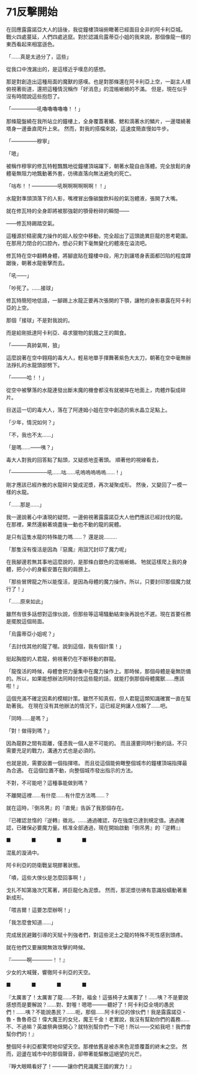 # 71反擊開始

在回應露露諾亞大人的話後，我從鐘樓頂端俯瞰著已經面目全非的阿卡利亞城。
戰火四處蔓延，人們四處逃竄。對於認識烏露蒂亞小姐的我來說，那個像龍一樣的東西看起來相當遜色。

「......真是太過分了，這些」

從我口中洩漏出的，是這樣近乎嘆息的感想。

那是對創造出這種局面的魔獸的感嘆。也是對那條還在阿卡利亞上空，一副主人樣俯視著街道，還把這種情況稱作「好消息」的混帳蜥蜴的不滿。
但是，現在似乎沒有時間說這些抱怨了。

「—————吼嚕嚕嚕嚕嚕！！」

那條龍盤繞在我所站立的鐘樓上，全身覆蓋著鰭、鰓和滴著水的鱗片，一邊環繞著塔身一邊垂直爬升上來。
然而，對我的搭檔來說，這速度簡直慢如牛步。

「—————穆寧」

「嗯」

被稱作穆寧的修瓦特輕飄飄地從鐘樓頂端躍下，朝著水龍自由落體。完全放鬆的身體毫無阻力地飄動著外套，彷彿直落向無法避免的死亡。

「咕布！！—————吼啊啊啊啊啊啊！！」

水龍對準頭頂落下的人影，嘴裡冒出像碳酸飲料般的氣泡體液，張開了大嘴。

就在修瓦特的全身即將被那強韌的顎骨粉碎的瞬間——

——修瓦特踢踏空氣。

這種源於精密魔力操作的超人般空中移動，完全超出了這頭詭異巨龍的思考範圍。
在那用力閉合的口腔內，想必只剩下毫無變化的體液在溢流吧。

修瓦特在空中翻轉身體，將腳底貼在鐘樓中段，用力到讓塔身表面都凹陷的程度蹲踞後，朝著水龍衝擊而去。

「吼——」

「吵死了。......接球」

修瓦特簡短地低語，一腳踢上水龍正要再次張開的下顎，讓牠的身影暴露在阿卡利亞的上空。

那個「接球」不是對我說的。

而是給剛抵達阿卡利亞、尋求獵物的飢餓之王的餌食。

「———真帥氣啊，狼」

這麼說著在空中翱翔的毒大人，輕易地單手揮舞著紫色大太刀，朝著在空中毫無辦法掙扎的水龍頭部劈下。

「———哈！！」

從空中被擊落的水龍連發出斷末魔的機會都沒有就被摔在地面上，肉體炸裂成碎片。

目送這一切的毒大人，落在了阿達姆小姐在空中創造的紫水晶立足點上。

「少年，情況如何？」

「不，我也不太......」

「是嗎......——咦？」

毒大人對我的回答點了點頭，又疑惑地歪著頭。
順著他的視線看去，

「———————吼......咕......吼嗚嗚嗚嗚嗚......！」

剛才應該已經炸散的水龍碎片變成泥漿，再次凝聚成形。
然後，又變回了一模一樣的水龍。

「......那是......」

我一邊說著心中湧現的疑問，一邊俯視著露露諾亞大人他們應該已經討伐的龍。
在那裡，果然還躺著燒盡後一動也不動的龍的屍體。

是只有這隻水龍的特殊能力嗎......？
還是說.........

「那隻沒有復活是因為『惡魔』用詛咒封印了魔力呢」

在我腳邊若無其事地這麼說的，是那條白銀色的混帳蜥蜴。
牠就這樣爬上我的身體，把小小的身軀安置在我的肩膀上。

「那些冒牌龍之所以能復活，是因為母體的魔力操作。所以，只要封印那個魔力就行了！」

「......原來如此」

雖然有很多話想對這傢伙說，但那些等這場騷動結束後再說也不遲。現在首要任務是擺脫這個局面。

「烏露蒂亞小姐呢？」

「去討伐其他的龍了喔。說到這個，我有個計策！」

挺起胸膛的人君龍，俯視著仍在不斷移動的群龍。

「龍復活的時候，母體會把力量集中在魔力操作上。那時候，那個母體是毫無防備的。所以，如果能想辦法同時討伐這些龍的話，就能打倒那個母體魔獸......應該啦！」

這個充滿不確定因素的模糊計策。雖然不知真假，但人君龍這類知識確實一直在幫助著我。
在現在沒有其他辦法的情況下，這已經足夠讓人信賴了......吧。

「同時......是嗎？」

「對！做得到嗎？」

因為龍群之間有距離，僅憑我一個人是不可能的。
而且還要同時行動的話，不只需要充足的戰力，溝通方式也是必須的。

也就是說，需要設置一個指揮塔。
而且從這個能俯瞰整個城市的鐘樓頂端指揮最為合適。
在這個位置不動，向整個城市發出指示的方法。

不對，不可能吧？這種事能做到嗎？

不離開這裡......有什麼......有什麼方法嗎......？

就在這時，『倒吊男』的『直覺』告訴了我那個存在。

『已確認怠惰的『逆轉』徵兆。......通過確認，存在強度已達到規定值。通過確認，已確保必要魔力量。核准全部通過，現在開始啟動『倒吊男』的『逆轉』』

■　　　　■　　　　■　　　　■

混亂的漩渦中。

阿卡利亞的防衛戰呈現膠著狀態。

「嘖，這些大傢伙是怎麼回事啊！」

戈扎不知第幾次咒罵著，將巨龍化為泥漿。
然而，那泥漿彷彿有意識般蠕動著重新成形。

「喂吉爾！這要怎麼辦啊！」

「我怎麼會知道......」

完成居民避難引導的天賦十列強者們，對這些泥土之龍的特殊不死性感到頭疼。

就在他們又要展開無效攻擊的時候。

『———啊————！！』

少女的大喊聲，響徹阿卡利亞的天空。

■　　　　■　　　　■　　　　■

『太厲害了！太厲害了龍......不對，福金！這張椅子太厲害了！......咦？不是要說感想而是要解說？......對、對喔！嗯嗯———聽好了！阿卡利亞全境的愚民們！......咦？不能說愚民？......呃，那個......阿卡利亞的傢伙們！我是露露諾亞・魯・魯魯奇亞！偉大魔王的女兒，魔王千金！老實說，我沒有幫助你們的義務......不、不過嘛？英雄祭典很開心？就特別幫你們一下吧！所以——交給我吧！我們會幫你們的！』

整個阿卡利亞都驚愕地仰望天空。那裡依舊是被赤黑色泥漿覆蓋的終末之空。
然而，迴盪在城市中的那個聲音，卻帶著能驅散這絕望的光芒。

『睜大眼睛看好了！———讓你們見識魔王國的實力！』
